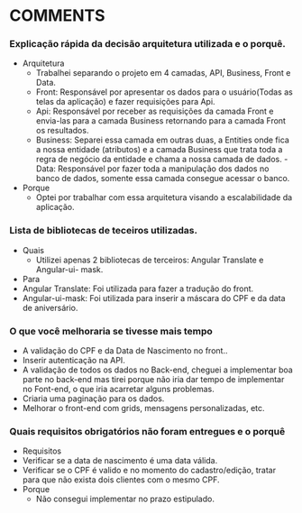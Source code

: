 # COMMENTS

### Explicação rápida da decisão arquitetura utilizada e o porquê.
- Arquitetura
  - Trabalhei separando o projeto em 4 camadas, API, Business, Front e Data.
  - Front: Responsável por apresentar os dados para o usuário(Todas as telas da aplicação) e fazer requisições para Api.
  - Api: Responsável por receber as requisições da camada Front e envia-las para a camada Business retornando para a camada Front os resultados.
  - Business: Separei essa camada em outras duas, a Entities onde fica a nossa entidade (atributos) e a camada Business que trata toda a regra de negócio da entidade e chama a nossa camada de dados.
  -Data: Responsável por fazer toda a manipulação dos dados no banco de dados, somente essa camada consegue acessar o banco.
- Porque
  -	Optei por trabalhar com essa arquitetura visando a escalabilidade da aplicação.
 
###  Lista de bibliotecas de teceiros utilizadas.
- Quais
  - Utilizei apenas 2 bibliotecas de terceiros: Angular Translate e Angular-ui- mask.
- Para 
 - Angular Translate: Foi utilizada para fazer a tradução do front.
 - Angular-ui-mask: Foi utilizada para inserir a máscara do CPF e da data de aniversário.

### O que você melhoraria se tivesse mais tempo

- A validação do CPF e da Data de Nascimento no front..
- Inserir autenticação na API.
- A validação de  todos os dados no Back-end, cheguei a implementar boa parte no back-end mas tirei porque não iria dar tempo de implementar no Font-end, o que iria acarretar alguns problemas.
- Criaria uma paginação para os dados.
- Melhorar o front-end com grids, mensagens personalizadas, etc.

### Quais requisitos obrigatórios não foram entregues e o porquê

- Requisitos
 - Verificar se a data de nascimento é uma data válida.
 - Verificar se o CPF é valido e no momento do cadastro/edição, tratar para que não exista dois clientes com o mesmo CPF.
- Porque
  - Não consegui implementar no prazo estipulado.

 
